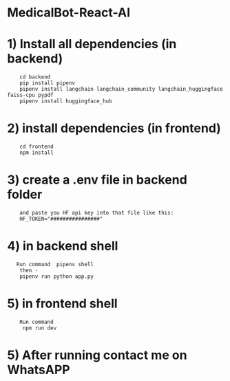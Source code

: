 # MedicalBot-React-AI

# 1) Install all dependencies (in backend)
        cd backend
        pip install pipenv
        pipenv install langchain langchain_community langchain_huggingface faiss-cpu pypdf
        pipenv install huggingface_hub

# 2) install dependencies (in frontend)
        cd frontend
        npm install

# 3) create a .env file in backend folder
        and paste you HF api key into that file like this:
        HF_TOKEN="################"

# 4) in backend shell 
       Run command  pipenv shell
        then -
        pipenv run python app.py

# 5) in frontend shell
        Run command
         npm run dev

# 5) After running contact me on WhatsAPP


